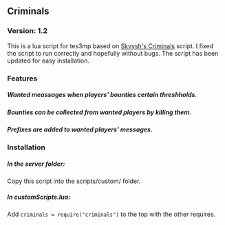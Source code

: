 ## Criminals

### Version: 1.2
This is a lua script for tes3mp based on [Skvysh's Criminals](https://github.com/Skvysh/TES3MP-Scripts/tree/master/Criminals) script.
I fixed the script to run correctly and hopefully without bugs. The script has been updated for easy installation.

### Features

##### Wanted meassages when players' bounties certain threshholds.

##### Bounties can be collected from wanted players by killing them.

##### Prefixes are added to wanted players' messages.

### Installation

##### In the server folder:
Copy this script into the scripts/custom/ folder.

##### In customScripts.lua:
Add ````criminals = require("criminals")```` to the top with the other requires.

